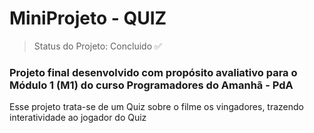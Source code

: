 <h1>MiniProjeto - QUIZ</h1>
 
 > Status do Projeto: Concluido ✅

### Projeto final desenvolvido com propósito avaliativo para o Módulo 1 (M1) do curso Programadores do Amanhã - PdA

<p>Esse projeto trata-se de um Quiz sobre o filme os vingadores, trazendo interatividade ao jogador do Quiz</P>

